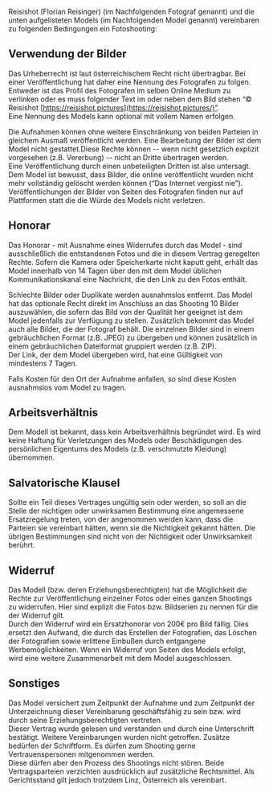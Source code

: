 
Reisishot (Florian Reisinger) (im Nachfolgenden Fotograf genannt) und die unten aufgelisteten Models (im Nachfolgenden Model genannt) vereinbaren zu folgenden Bedingungen ein Fotoshooting:  
  
## Verwendung der Bilder  
Das Urheberrecht ist laut österreichischem Recht nicht übertragbar. Bei einer Veröffentlichung hat daher eine Nennung des Fotografen zu folgen. Entweder ist das Profil des Fotografen im selben Online Medium zu verlinken oder es muss folgender Text im oder neben dem Bild stehen “©️ Reisishot [https://reisishot.pictures](https://reisishot.pictures/)”.  
Eine Nennung des Models kann optional mit vollem Namen erfolgen.  
  
Die Aufnahmen können ohne weitere Einschränkung von beiden Parteien in gleichem Ausmaß veröffentlicht werden. Eine Bearbeitung der Bilder ist dem Model nicht gestattet.Diese Rechte können -- wenn nicht gesetzlich explizit vorgesehen (z.B. Vererbung) -- nicht an Dritte übertragen werden.  
Eine Veröffentlichung durch einen unbeteiligten Dritten ist also untersagt. Dem Model ist bewusst, dass Bilder, die online veröffentlicht wurden nicht mehr vollständig gelöscht werden können (“Das Internet vergisst nie”). Veröffentlichungen der Bilder von Seiten des Fotografen finden nur auf Plattformen statt die die Würde des Models nicht verletzen.  
  
## Honorar  
Das Honorar - mit Ausnahme eines Widerrufes durch das Model - sind ausschließlich die entstandenen Fotos und die in diesem Vertrag geregelten Rechte. Sofern die Kamera oder Speicherkarte nicht kaputt geht, erhält das Model innerhalb von 14 Tagen über den mit dem Model üblichen Kommunikationskanal eine Nachricht, die den Link zu den Fotos enthält.  
  
Schlechte Bilder oder Duplikate werden ausnahmslos entfernt. Das Model hat das optionale Recht direkt im Anschluss an das Shooting 10 Bilder auszuwählen, die sofern das Bild von der Qualität her geeignet ist dem Model jedenfalls zur Verfügung zu stellen. Zusätzlich bekommt das Model auch alle Bilder, die der Fotograf behält. Die einzelnen Bilder sind in einem gebräuchlichen Format (z.B. JPEG) zu übergeben und können zusätzlich in einem gebräuchlichen Dateiformat gruppiert werden (z.B. ZIP).  
Der Link, der dem Model übergeben wird, hat eine Gültigkeit von mindestens 7 Tagen.  
  
Falls Kosten für den Ort der Aufnahme anfallen, so sind diese Kosten ausnahmslos vom Model zu tragen.  
  
## Arbeitsverhältnis  
Dem Modell ist bekannt, dass kein Arbeitsverhältnis begründet wird. Es wird keine Haftung für Verletzungen des Models oder Beschädigungen des persönlichen Eigentums des Models (z.B. verschmutzte Kleidung) übernommen.  
  
## Salvatorische Klausel  
Sollte ein Teil dieses Vertrages ungültig sein oder werden, so soll an die Stelle der nichtigen oder unwirksamen Bestimmung eine angemessene Ersatzregelung treten, von der angenommen werden kann, dass die Parteien sie vereinbart hätten, wenn sie die Nichtigkeit gekannt hätten. Die übrigen Bestimmungen sind nicht von der Nichtigkeit oder Unwirksamkeit berührt.  
  
## Widerruf  
Das Modell (bzw. deren Erziehungsberechtigten) hat die Möglichkeit die Rechte zur Veröffentlichung einzelner Fotos oder eines ganzen Shootings zu widerrufen. Hier sind explizit die Fotos bzw. Bildserien zu nennen für die der Widerruf gilt.   
Durch den Widerruf wird ein Ersatzhonorar von 200€ pro Bild fällig. Dies ersetzt den Aufwand, die durch das Erstellen der Fotografien, das Löschen der Fotografien sowie erlittene Einbußen durch entgangene Werbemöglichkeiten. Wenn ein Widerruf von Seiten des Models erfolgt, wird eine weitere Zusammenarbeit mit dem Model ausgeschlossen.  
  
## Sonstiges  
Das Model versichert zum Zeitpunkt der Aufnahme und zum Zeitpunkt der Unterzeichnung dieser Vereinbarung geschäftsfähig zu sein bzw. wird durch seine Erziehungsberechtigten vertreten.  
Dieser Vertrag wurde gelesen und verstanden und durch eine Unterschrift bestätigt. Weitere Vereinbarungen wurden nicht getroffen. Zusätze bedürfen der Schriftform. Es dürfen zum Shooting gerne Vertrauenspersonen mitgenommen werden.  
Diese dürfen aber den Prozess des Shootings nicht stören. Beide Vertragsparteien verzichten ausdrücklich auf zusätzliche Rechtsmittel. Als Gerichtsstand gilt jedoch trotzdem Linz, Österreich als vereinbart.

